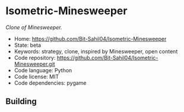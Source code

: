# Isometric-Minesweeper

_Clone of Minesweeper._

- Home: https://github.com/Bit-Sahil04/Isometric-Minesweeper
- State: beta
- Keywords: strategy, clone, inspired by Minesweeper, open content
- Code repository: https://github.com/Bit-Sahil04/Isometric-Minesweeper.git
- Code language: Python
- Code license: MIT
- Code dependencies: pygame

## Building
